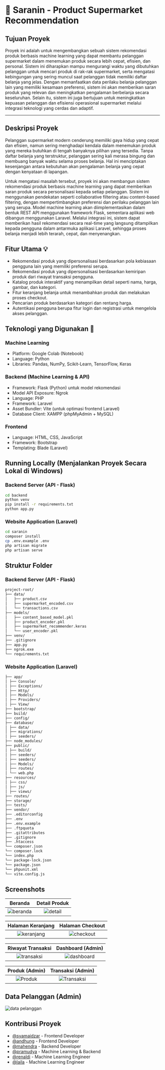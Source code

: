 # 🛒 Saranin - Product Supermarket Recommendation

## Tujuan Proyek

Proyek ini adalah untuk mengembangkan sebuah sistem rekomendasi produk berbasis machine learning yang dapat membantu pelanggan supermarket dalam menemukan produk secara lebih cepat, efisien, dan personal. Sistem ini diharapkan mampu mengurangi waktu yang dibutuhkan pelanggan untuk mencari produk di rak-rak supermarket, serta mengatasi kebingungan yang sering muncul saat pelanggan tidak memiliki daftar belanja yang jelas. Dengan memanfaatkan data perilaku belanja pelanggan lain yang memiliki kesamaan preferensi, sistem ini akan memberikan saran produk yang relevan dan meningkatkan pengalaman berbelanja secara keseluruhan. Selain itu, sistem ini juga bertujuan untuk meningkatkan kepuasan pelanggan dan efisiensi operasional supermarket melalui integrasi teknologi yang cerdas dan adaptif.

---

## Deskripsi Proyek

Pelanggan supermarket modern cenderung memiliki gaya hidup yang cepat dan efisien, namun sering menghadapi kendala dalam menemukan produk yang mereka butuhkan di tengah banyaknya pilihan yang tersedia. Tanpa daftar belanja yang terstruktur, pelanggan sering kali merasa bingung dan membuang banyak waktu selama proses belanja. Hal ini menciptakan kesenjangan antara kebutuhan akan pengalaman belanja yang cepat dengan kenyataan di lapangan.

Untuk mengatasi masalah tersebut, proyek ini akan membangun sistem rekomendasi produk berbasis machine learning yang dapat memberikan saran produk secara personalisasi kepada setiap pelanggan. Sistem ini menggunakan pendekatan seperti collaborative filtering atau content-based filtering, dengan mempertimbangkan preferensi dan perilaku pelanggan lain yang serupa. Model machine learning akan diimplementasikan dalam bentuk REST API menggunakan framework Flask, sementara aplikasi web dibangun menggunakan Laravel. Melalui integrasi ini, sistem dapat memberikan hasil rekomendasi secara real-time yang langsung ditampilkan kepada pengguna dalam antarmuka aplikasi Laravel, sehingga proses belanja menjadi lebih terarah, cepat, dan menyenangkan.

## Fitur Utama 💡

- Rekomendasi produk yang dipersonalisasi berdasarkan pola kebiasaan pengguna lain yang memiliki preferensi serupa.
- Rekomendasi produk yang dipersonalisasi berdasarkan kemiripan produk dari riwayat transaksi pengguna.
- Katalog produk interaktif yang menampilkan detail seperti nama, harga, gambar, dan kategori.
- Fitur keranjang belanja untuk menambahkan produk dan melakukan proses checkout.
- Pencarian produk berdasarkan kategori dan rentang harga.
- Autentikasi pengguna berupa fitur login dan registrasi untuk mengelola akses pelanggan.

## Teknologi yang Digunakan 🚀

### Machine Learning
- Platform: Google Colab (Notebook)
- Language: Python
- Libraries: Pandas, NumPy, Scikit-Learn, TensorFlow, Keras

### Backend (Machine Learning & API)
- Framework: Flask (Python) untuk model rekomendasi
- Model API Exposure: Ngrok
- Language: PHP
- Framework: Laravel
- Asset Bundler: Vite (untuk optimasi frontend Laravel)
- Database Client: XAMPP (phpMyAdmin + MySQL)

### Frontend
- Language: HTML, CSS, JavaScript
- Framework: Bootstrap
- Templating: Blade (Laravel)

## Running Locally (Menjalankan Proyek Secara Lokal di Windows)

### Backend Server (API - Flask)
```bash
cd backend
python venv
pip install -r requirements.txt
python app.py
```

### Website Application (Laravel)
```bash
cd saranin
composer install
cp .env.example .env 
php artisan migrate
php artisan serve
```

## Struktur Folder

### Backend Server (API - Flask)
```bash
project-root/
├── data/
│   ├── product.csv
│   ├── supermarket_encoded.csv
│   └── transactions.csv
├── models/
│   ├── content_based_model.pkl
│   ├── product_encoder.pkl
│   ├── supermarket_recommender.keras
│   └── user_encoder.pkl
├── venv/
├── .gitignore
├── app.py
├── ngrok.exe
└── requirements.txt
```

### Website Application (Laravel)
```bash
├── app/
│ ├── Console/
│ ├── Exceptions/
│ ├── Http/
│ ├── Models/
│ ├── Providers/
│ ├── View/
├── bootstrap/
├── build/
├── config/
├── database/
│ ├── data/
│ ├── migrations/
│ ├── seeders/
├── node_modules/
├── public/
│ ├── build/
│ ├── seeders/
│ ├── seeders/
│ ├── Models/
│ ├── routes/
│ └── web.php
├── resources/
│ ├── css/
│ ├── js/
│ ├── views/
├── routes/
├── storage/
├── tests/
├── vendor/
├── .editorconfig
├── .env
├── .env.example
├── .ftpquota
├── .gitattributes
├── .gitignore
├── .htaccess
└── composer.json
└── composer.lock
└── index.php
└── package-lock.json
└── package.json
└── phpunit.xml
└── vite.config.js
```

## Screenshots

Beranda             |  Detail Produk
:-------------------------:|:-------------------------:
![beranda](../readme-assets/Halaman_Beranda_Collaborative_Filtering_dan_Content-Based_Filtering.png)  |  ![detail](../readme-assets/Halaman_detail_produk.png)

Halaman Keranjang             |  Halaman Checkout
:-------------------------:|:-------------------------:
![keranjang](../readme-assets/Halaman_Keranjang.png)  |  ![checkout](../readme-assets/Halaman_Checkout.png)

Riwayat Transaksi             |  Dashboard (Admin)
:-------------------------:|:-------------------------:
![transaksi](../readme-assets/Halaman_Transaksi.png)  |  ![dashboard](../readme-assets/Halaman_Admin_dashboard.png)

Produk (Admin)             |  Transaksi (Admin)
:-------------------------:|:-------------------------:
![Produk](../readme-assets/Halaman_admin_Data_produk.png)  |  ![Transaksi](../readme-assets/Halaman_admin_data_transaksi.png)

Data Pelanggan (Admin)
---
![data pelanggan](../readme-assets/Halaman_admin_data_pelanggan.png) 

## Kontribusi Proyek

- [@syamaidzar](https://github.com/syamadanisyah) - Frontend Developer
- [@andhung](https://github.com/akusuma11) - Frontend Developer
- [@mahendra](https://github.com/SyafrizalWdMahendra) - Backend Developer
- [@pramudya](https://github.com/southampere28) - Machine Learning & Backend
- [@renaldi](https://github.com/renaldiendrawan) - Machine Learning Engineer
- [@laila](https://github.com/lailadwikartikasari) - Machine Learning Engineer

